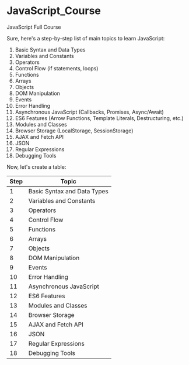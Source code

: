# JavaScript_Course
JavaScript Full Course

Sure, here's a step-by-step list of main topics to learn JavaScript:

1. Basic Syntax and Data Types
2. Variables and Constants
3. Operators
4. Control Flow (if statements, loops)
5. Functions
6. Arrays
7. Objects
8. DOM Manipulation
9. Events
10. Error Handling
11. Asynchronous JavaScript (Callbacks, Promises, Async/Await)
12. ES6 Features (Arrow Functions, Template Literals, Destructuring, etc.)
13. Modules and Classes
14. Browser Storage (LocalStorage, SessionStorage)
15. AJAX and Fetch API
16. JSON
17. Regular Expressions
18. Debugging Tools

Now, let's create a table:

| Step | Topic                    |
|------|--------------------------|
| 1    | Basic Syntax and Data Types |
| 2    | Variables and Constants  |
| 3    | Operators                |
| 4    | Control Flow             |
| 5    | Functions                |
| 6    | Arrays                   |
| 7    | Objects                  |
| 8    | DOM Manipulation         |
| 9    | Events                   |
| 10   | Error Handling           |
| 11   | Asynchronous JavaScript |
| 12   | ES6 Features             |
| 13   | Modules and Classes      |
| 14   | Browser Storage          |
| 15   | AJAX and Fetch API       |
| 16   | JSON                     |
| 17   | Regular Expressions      |
| 18   | Debugging Tools          |
